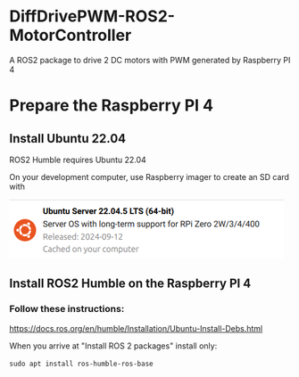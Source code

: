 # DiffDrivePWM-ROS2-MotorController
A ROS2 package to drive 2 DC motors with PWM generated by Raspberry PI 4

# Prepare the Raspberry PI 4

## Install Ubuntu 22.04

ROS2 Humble requires Ubuntu 22.04

On your development computer, use Raspberry imager to create an SD card with 

![](docs/ubuntu.png)

## Install ROS2 Humble on the Raspberry PI 4

### Follow these instructions:

https://docs.ros.org/en/humble/Installation/Ubuntu-Install-Debs.html

When you arrive at "Install ROS 2 packages" install only:

`sudo apt install ros-humble-ros-base`
